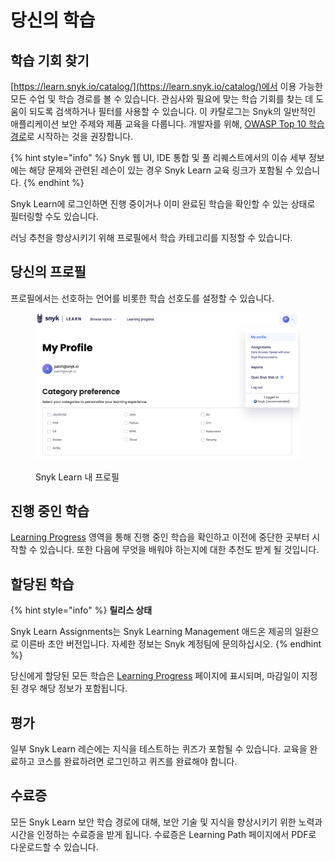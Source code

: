 # 당신의 학습

## 학습 기회 찾기

[https://learn.snyk.io/catalog/](https://learn.snyk.io/catalog/)에서 이용 가능한 모든 수업 및 학습 경로를 볼 수 있습니다. 관심사와 필요에 맞는 학습 기회를 찾는 데 도움이 되도록 검색하거나 필터를 사용할 수 있습니다. 이 카탈로그는 Snyk의 일반적인 애플리케이션 보안 주제와 제품 교육을 다룹니다. 개발자를 위해, [OWASP Top 10 학습 경로](https://learn.snyk.io/learning-paths/owasp-top-10/)로 시작하는 것을 권장합니다.

{% hint style="info" %}
Snyk 웹 UI, IDE 통합 및 풀 리퀘스트에서의 이슈 세부 정보에는 해당 문제와 관련된 레슨이 있는 경우 Snyk Learn 교육 링크가 포함될 수 있습니다.
{% endhint %}

Snyk Learn에 로그인하면 진행 중이거나 이미 완료된 학습을 확인할 수 있는 상태로 필터링할 수도 있습니다.

러닝 추천을 향상시키기 위해 프로필에서 학습 카테고리를 지정할 수 있습니다. 

## 당신의 프로필

프로필에서는 선호하는 언어를 비롯한 학습 선호도를 설정할 수 있습니다.

<figure><img src="../../../.gitbook/assets/Screenshot 2024-11-26 at 11.23.36.png" alt=""><figcaption><p>Snyk Learn 내 프로필</p></figcaption></figure>

## 진행 중인 학습

[Learning Progress](https://learn.snyk.io/user/learning-progress/) 영역을 통해 진행 중인 학습을 확인하고 이전에 중단한 곳부터 시작할 수 있습니다. 또한 다음에 무엇을 배워야 하는지에 대한 추천도 받게 될 것입니다.

## 할당된 학습

{% hint style="info" %}
**릴리스 상태**

Snyk Learn Assignments는 Snyk Learning Management 애드온 제공의 일환으로 이른바 초안 버전입니다. 자세한 정보는 Snyk 계정팀에 문의하십시오.
{% endhint %}

당신에게 할당된 모든 학습은 [Learning Progress](https://learn.snyk.io/user/learning-progress/) 페이지에 표시되며, 마감일이 지정된 경우 해당 정보가 포함됩니다.

## 평가

일부 Snyk Learn 레슨에는 지식을 테스트하는 퀴즈가 포함될 수 있습니다. 교육을 완료하고 코스를 완료하려면 로그인하고 퀴즈를 완료해야 합니다.

## 수료증

모든 Snyk Learn 보안 학습 경로에 대해, 보안 기술 및 지식을 향상시키기 위한 노력과 시간을 인정하는 수료증을 받게 됩니다. 수료증은 Learning Path 페이지에서 PDF로 다운로드할 수 있습니다.